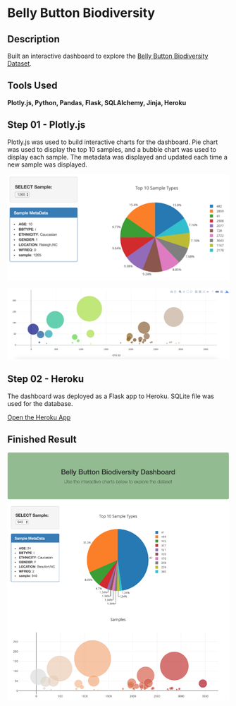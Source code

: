 # Belly Button Biodiversity

## Description
Built an interactive dashboard to explore the [Belly Button Biodiversity Dataset](http://robdunnlab.com/projects/belly-button-biodiversity/).

## Tools Used
**Plotly.js, Python, Pandas, Flask, SQLAlchemy, Jinja, Heroku**

## Step 01 - Plotly.js
Plotly.js was used to build interactive charts for the dashboard. Pie chart was used to display the top 10 samples, and a bubble chart was used to display each sample. The metadata was displayed and updated each time a new sample was displayed.

![Example Dashboard Page](Images/dashboard.png)

![Bubble Chart](Images/bubble_chart.png)

## Step 02 - Heroku

The dashboard was deployed as a Flask app to Heroku. SQLite file was used for the database.

[Open the Heroku App](https://yy-bb-biodiversity.herokuapp.com/)

## Finished Result
![mission_to_mars](Images/biodiversity_final.png)

